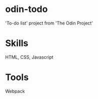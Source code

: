 # odin-todo

'To-do list' project from 'The Odin Project'

# Skills
HTML, CSS, Javascript

# Tools
Webpack